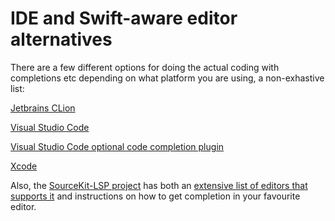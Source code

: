 # IDE and Swift-aware editor alternatives

There are a few different options for doing the actual coding with completions etc depending on what platform you are using, a non-exhastive list:

[Jetbrains CLion](https://www.jetbrains.com/help/clion/swift.html)

[Visual Studio Code](https://code.visualstudio.com)

[Visual Studio Code optional code completion plugin](https://marketplace.visualstudio.com/items?itemName=vknabel.vscode-swift-development-environment)

[Xcode](https://developer.apple.com/xcode/ide/)

Also, the [SourceKit-LSP project](https://github.com/apple/sourcekit-lsp) has both an [extensive list of editors that supports it](https://github.com/apple/sourcekit-lsp/tree/main/Editors) and instructions on how to get completion in your favourite editor.
